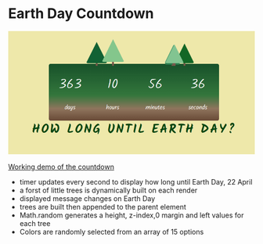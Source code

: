 # <strong>Earth Day Countdown</strong>
![A little forest of trees sits atop a countdown to show how long until Earth Day](./assets/earth-day-countdown.png)

[Working demo of the countdown](https://codepen.io/alleycaaat/full/BaqWwwP)
- timer updates every second to display how long until Earth Day, 22 April
- a forst of little trees is dynamically built on each render
- displayed message changes on Earth Day
- trees are built then appended to the parent element
- Math.random generates a height, z-index,0 margin and left values for each tree
- Colors are randomly selected from an array of 15 options
